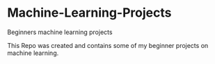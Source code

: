 # Machine-Learning-Projects
Beginners machine learning projects

This Repo was created and contains some of my beginner projects on machine learning.
